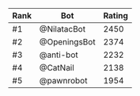 Rank|Bot|Rating
---|---|---
#1|@NilatacBot|2450
#2|@OpeningsBot|2374
#3|@anti-bot|2232
#4|@CatNail|2138
#5|@pawnrobot|1954
